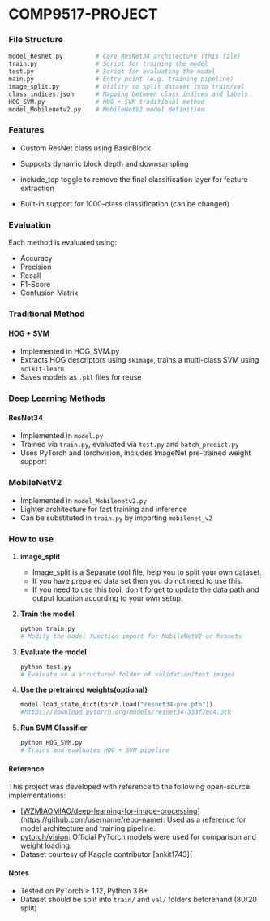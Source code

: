 # COMP9517-PROJECT

### File Structure

```python
model_Resnet.py         # Core ResNet34 architecture (this file)
train.py                # Script for training the model
test.py                 # Script for evaluating the model
main.py                 # Entry point (e.g. training pipeline)
image_split.py          # Utility to split dataset into train/val
class_indices.json      # Mapping between class indices and labels
HOG_SVM.py				# HOG + SVM traditional method
model_Mobilenetv2.py    # MobileNetV2 model definition
```

### Features

* Custom ResNet class using BasicBlock


* Supports dynamic block depth and downsampling


* include_top toggle to remove the final classification layer for feature extraction


* Built-in support for 1000-class classification (can be changed)

### Evaluation

Each method is evaluated using:

* Accuracy
* Precision
* Recall
* F1-Score
* Confusion Matrix

### Traditional Method

#### HOG + SVM

* Implemented in HOG_SVM.py
* Extracts HOG descriptors using `skimage`, trains a multi-class SVM using `scikit-learn`
* Saves models as `.pkl` files for reuse

### Deep Learning Methods

#### ResNet34

- Implemented in `model.py`
- Trained via `train.py`, evaluated via `test.py` and `batch_predict.py`
- Uses PyTorch and torchvision, includes ImageNet pre-trained weight support

### MobileNetV2

- Implemented in `model_Mobilenetv2.py`
- Lighter architecture for fast training and inference
- Can be substituted in `train.py` by importing `mobilenet_v2`

### How to use

1. **image_split**

   * Image_split is a Separate tool file, help you to split your own dataset.
   * If you have prepared data set then you do not need to use this.
   * If you need to use this tool, don't forget to update the data path and output location according to your own setup.

2. **Train the model**

   ```python
   python train.py
   # Modify the model function import for MobileNetV2 or Resnets
   ```

3. **Evaluate the model**

   ```python
   python test.py
   # Evaluate on a structured folder of validation/test images
   ```

4. **Use the pretrained weights(optional)**

   ```python
   model.load_state_dict(torch.load("resnet34-pre.pth"))
   #https://download.pytorch.org/models/resnet34-333f7ec4.pth
   ```

5. **Run SVM Classifier**

   ```python
   python HOG_SVM.py  
   # Trains and evaluates HOG + SVM pipeline
   ```



#### **Reference**

This project was developed with reference to the following open-source implementations:

- [[WZMIAOMIAO/deep-learning-for-image-processing](https://github.com/WZMIAOMIAO/deep-learning-for-image-processing)](https://github.com/username/repo-name): Used as a reference for model architecture and training pipeline.
- [pytorch/vision](https://github.com/pytorch/vision): Official PyTorch models were used for comparison and weight loading.
- Dataset courtesy of Kaggle contributor [ankit1743](

#### **Notes**

* Tested on PyTorch ≥ 1.12, Python 3.8+
* Dataset should be split into `train/` and `val/` folders beforehand (80/20 split)